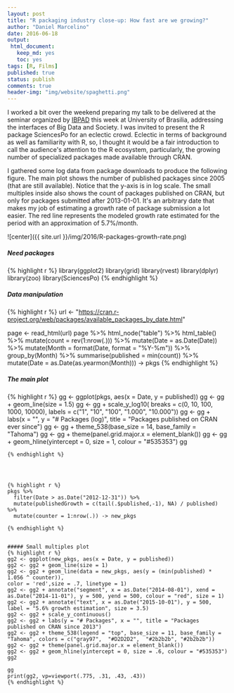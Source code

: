 ```yaml
---
layout: post
title: "R packaging industry close-up: How fast are we growing?"
author: "Daniel Marcelino"
date: 2016-06-18
output:
 html_document: 
   keep_md: yes
   toc: yes
tags: [R, Films]
published: true
status: publish
comments: true
header-img: "img/website/spaghetti.png"
---
```




I worked a bit over the weekend preparing my talk to be delivered at the seminar organized by [IBPAD](http://www.ibpad.com.br) this week at University of Brasilia, addressing the interfaces of Big Data and Society.
I was invited to present the R package SciencesPo for an eclectic crowd. Eclectic in terms of background as well as familiarity with R, so, I thought it would be a fair introduction to call the audience's attention to the R ecosystem, particularly, the growing number of specialized packages made available through CRAN. 

I gathered some log data from package downloads to produce the following figure. The main plot shows the number of published packages since 2005 (that are still available). Notice that the y-axis is in log scale. The small multiples inside also shows the count of packages published on CRAN, but only for packages submitted after 2013-01-01. It's an arbitrary date that makes my job of estimating a growth rate of package submission a lot easier. The red line represents the modeled growth rate estimated for the period with an approximation of 5.7%/month.  


![center]({{ site.url }}/img/2016/R-packages-growth-rate.png) 


##### Need packages
{% highlight r %}
library(ggplot2)
library(grid)
library(rvest)
library(dplyr)
library(zoo)
library(SciencesPo)
{% endhighlight %}


##### Data manipulation

{% highlight r %}
url <- "https://cran.r-project.org/web/packages/available_packages_by_date.html"

page <- read_html(url)
page %>%
html_node("table") %>%
html_table() %>%
mutate(count = rev(1:nrow(.))) %>%
mutate(Date = as.Date(Date)) %>%
mutate(Month = format(Date, format = "%Y-%m")) %>%
group_by(Month) %>%
summarise(published = min(count)) %>%
mutate(Date = as.Date(as.yearmon(Month))) -> pkgs
{% endhighlight %}


##### The main plot
{% highlight r %}
gg <- ggplot(pkgs, aes(x = Date, y = published))
gg <- gg + geom_line(size = 1.5)
gg <- gg + scale_y_log10( breaks = c(0, 10, 100, 1000, 10000),
labels = c("1", "10", "100", "1.000", "10.000"))
gg <- gg + labs(x = "", y = "# Packages (log)", title = "Packages published on CRAN ever since")
gg <- gg + theme_538(base_size = 14, base_family = "Tahoma")
gg <- gg + theme(panel.grid.major.x = element_blank())
gg <- gg + geom_hline(yintercept = 0,
size = 1, colour = "#535353")
gg
```
{% endhighlight %}




{% highlight r %}
pkgs %>%
  filter(Date > as.Date("2012-12-31")) %>%
  mutate(publishedGrowth = c(tail(.$published,-1), NA) / published) %>%
  mutate(counter = 1:nrow(.)) -> new_pkgs

{% endhighlight %}


##### Small multiples plot
{% highlight r %}
gg2 <- ggplot(new_pkgs, aes(x = Date, y = published))
gg2 <- gg2 + geom_line(size = 1)
gg2 <- gg2 + geom_line(data = new_pkgs, aes(y = (min(published) * 1.056 ^ counter)),
color = 'red',size = .7, linetype = 1)
gg2 <- gg2 + annotate("segment", x = as.Date("2014-08-01"), xend = as.Date("2014-11-01"), y = 500, yend = 500, colour = "red", size = 1)
gg2 <- gg2 + annotate("text", x = as.Date("2015-10-01"), y = 500, label = "5.6% growth estimation", size = 3.5)
gg2 <- gg2 + scale_y_continuous()
gg2 <- gg2 + labs(y = "# Packages", x = "", title = "Packages published on CRAN since 2013")
gg2 <- gg2 + theme_538(legend = "top", base_size = 11, base_family = "Tahoma", colors = c("gray97",  "#D2D2D2",  "#2b2b2b", "#2b2b2b"))
gg2 <- gg2 + theme(panel.grid.major.x = element_blank())
gg2 <- gg2 + geom_hline(yintercept = 0, size = .6, colour = "#535353")
gg2

gg
print(gg2, vp=viewport(.775, .31, .43, .43))
{% endhighlight %}
